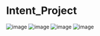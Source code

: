 # Intent_Project

![image](https://github.com/dewianggitaa/Intent_Project/assets/95553640/dad305aa-3fcc-4b3b-a64c-1168d94c752e)
![image](https://github.com/dewianggitaa/Intent_Project/assets/95553640/89a1d14d-0c7f-4e3c-88d6-156b50533d3b)
![image](https://github.com/dewianggitaa/Intent_Project/assets/95553640/c9cab573-02f9-4aa6-93fe-83cb06095d6d)
![image](https://github.com/dewianggitaa/Intent_Project/assets/95553640/0756692e-cddf-49ce-83cb-1c39808c2b7a)
